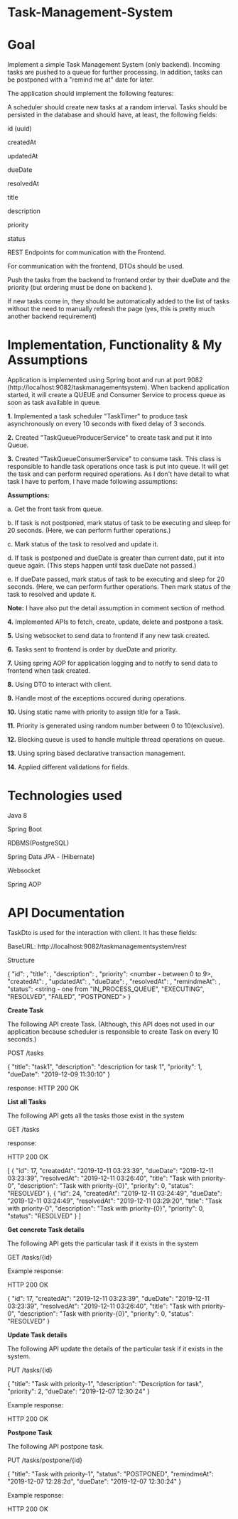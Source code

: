 # Task-Management-System


# Goal

Implement a simple Task Management System (only backend). Incoming tasks are pushed to a queue for further processing. In addition, tasks can be postponed with a "remind me at" date for later.

The application should implement the following features:

A scheduler should create new tasks at a random interval. Tasks should be persisted in the database and should have, at least, the following fields:

id (uuid)

createdAt

updatedAt

dueDate

resolvedAt

title

description

priority

status

REST Endpoints for communication with the Frontend.

For communication with the frontend, DTOs should be used.

Push the tasks from the backend to frontend order by their dueDate and the priority (but ordering must be done on backend ).

If new tasks come in, they should be automatically added to the list of tasks without the need to manually refresh the page (yes, this is pretty much another backend requirement)



# Implementation, Functionality & My Assumptions

Application is implemented using Spring boot and run at port 9082 (http://localhost:9082/taskmanagementsystem). When backend application started, it will create a QUEUE and Consumer Service to process queue as soon as task available in queue.

**1.** Implemented a task scheduler "TaskTimer" to produce task asynchronously on every 10 seconds with fixed delay of 3 seconds.

**2.** Created "TaskQueueProducerService" to create task and put it into Queue.

**3.** Created "TaskQueueConsumerService" to consume task. This class is responsible to handle task operations once task is put into queue. It will get the task and can perform required operations. As I don't have detail to what task I have to perfom, I have made following assumptions:

   **Assumptions:**
   
   a. Get the front task from queue.
   
   b. If task is not postponed, mark status of task to be executing and sleep for 20 seconds. (Here, we can perform further           operations.)
   
   c. Mark status of the task to resolved and update it.
   
   d. If task is postponed and dueDate is greater than current date, put it into queue again. (This steps happen until task         dueDate not passed.)
   
   e. If dueDate passed, mark status of task to be executing and sleep for 20 seconds. (Here, we can perform further               operations. Then mark status of the task to resolved and update it.

   **Note:** I have also put the detail assumption in comment section of method.

**4.** Implemented APIs to fetch, create, update, delete and postpone a task.

**5.** Using websocket to send data to frontend if any new task created.

**6.** Tasks sent to frontend is order by dueDate and priority.

**7.** Using spring AOP for application logging and to notify to send data to frontend when task created.

**8.** Using DTO to interact with client.

**9.** Handle most of the exceptions occured during operations.

**10.** Using static name with priority to assign title for a Task.

**11.** Priority is generated using random number between 0 to 10(exclusive).

**12.** Blocking queue is used to handle multiple thread operations on queue.

**13.** Using spring based declarative transaction management.

**14.** Applied different validations for fields.
 
 
 
 # Technologies used
 
 Java 8
 
 Spring Boot
 
 RDBMS(PostgreSQL)
 
 Spring Data JPA - (Hibernate)
 
 Websocket
 
 Spring AOP
 



# API Documentation

TaskDto is used for the interaction with client. It has these fields:

BaseURL:  http://localhost:9082/taskmanagementsystem/rest

Structure

{
    "id": <number>,
    "title": <string>,
    "description": <string>,
    "priority": <number - between 0 to 9>,
    "createdAt": <Date>,
    "updatedAt": <Date>,
    "dueDate": <Date>,
    "resolvedAt": <Date>,
    "remindmeAt": <Date>,
    "status": <string - one from "IN_PROCESS_QUEUE", "EXECUTING", "RESOLVED", "FAILED", "POSTPONED">
}

**Create Task**

The following API create Task. (Although, this API does not used in our application because scheduler is responsible to create Task on every 10 seconds.)

POST /tasks

{
    "title": "task1",
    "description": "description for task 1",
    "priority": 1,
    "dueDate": "2019-12-09 11:30:10"
}

response: HTTP 200 OK 


**List all Tasks**

The following API gets all the tasks those exist in the system

GET /tasks

response:

HTTP 200 OK

[
  {
    "id": 17,
    "createdAt": "2019-12-11 03:23:39",
    "dueDate": "2019-12-11 03:23:39",
    "resolvedAt": "2019-12-11 03:26:40",
    "title": "Task with priority-0",
    "description": "Task with priority-{0}",
    "priority": 0,
    "status": "RESOLVED"
  },
  {
    "id": 24,
    "createdAt": "2019-12-11 03:24:49",
    "dueDate": "2019-12-11 03:24:49",
    "resolvedAt": "2019-12-11 03:29:20",
    "title": "Task with priority-0",
    "description": "Task with priority-{0}",
    "priority": 0,
    "status": "RESOLVED"
  }
]


**Get concrete Task details**

The following API gets the particular task if it exists in the system

GET /tasks/{id}

Example response:

HTTP 200 OK

{
    "id": 17,
    "createdAt": "2019-12-11 03:23:39",
    "dueDate": "2019-12-11 03:23:39",
    "resolvedAt": "2019-12-11 03:26:40",
    "title": "Task with priority-0",
    "description": "Task with priority-{0}",
    "priority": 0,
    "status": "RESOLVED"
 }
 

**Update Task details**

The following API update the details of the particular task if it exists in the system.

PUT /tasks/{id}

{
  "title": "Task with priority-1",
  "description": "Description for task",
  "priority": 2,
  "dueDate": "2019-12-07 12:30:24"
}

Example response:

HTTP 200 OK


**Postpone Task**

The following API postpone task.

PUT /tasks/postpone/{id}

{
  "title": "Task with priority-1",
  "status": "POSTPONED",
  "remindmeAt": "2019-12-07 12:28:2d",
  "dueDate": "2019-12-07 12:30:24"
}

Example response:

HTTP 200 OK
